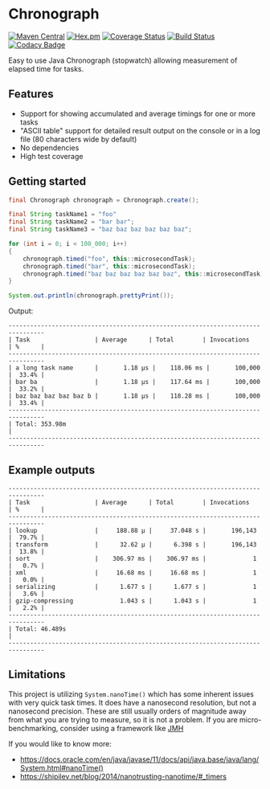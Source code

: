# Chronograph

[![Maven Central](https://img.shields.io/maven-central/v/com.ethlo.time/chronograph.svg)](http://search.maven.org/#search%7Cga%7C1%7Cg%3A%22com.ethlo.time%22%20a%3A%22chronograph%22)
[![Hex.pm](https://img.shields.io/hexpm/l/plug.svg)](LICENSE)
[![Coverage Status](https://coveralls.io/repos/github/ethlo/chronograph/badge.svg?branch=master&kill_cache=3)](https://coveralls.io/github/ethlo/chronograph?branch=master)
[![Build Status](https://travis-ci.org/ethlo/chronograph.svg?branch=master)](https://travis-ci.org/ethlo/chronograph)
[![Codacy Badge](https://api.codacy.com/project/badge/Grade/0d9d2c9bfddc400f84203aa82a55f211)](https://www.codacy.com/app/morten/chronograph?utm_source=github.com&amp;utm_medium=referral&amp;utm_content=ethlo/chronograph&amp;utm_campaign=Badge_Grade)

Easy to use Java Chronograph (stopwatch) allowing measurement of elapsed time for tasks.

## Features
* Support for showing accumulated and average timings for one or more tasks
* "ASCII table" support for detailed result output on the console or in a log file (80 characters wide by default)
* No dependencies
* High test coverage

## Getting started
```java
final Chronograph chronograph = Chronograph.create();

final String taskName1 = "foo"
final String taskName2 = "bar bar";
final String taskName3 = "baz baz baz baz baz baz";

for (int i = 0; i < 100_000; i++)
{
    chronograph.timed("foo", this::microsecondTask);
    chronograph.timed("bar", this::microsecondTask);
    chronograph.timed("baz baz baz baz baz baz", this::microsecondTask);
}

System.out.println(chronograph.prettyPrint());
``` 

Output:
```
--------------------------------------------------------------------------------
| Task                  | Average      | Total        | Invocations   | %      |    
--------------------------------------------------------------------------------
| a long task name      |       1.18 μs |    118.06 ms |       100,000 |  33.4% |
| bar ba                |       1.18 μs |    117.64 ms |       100,000 |  33.2% |
| baz baz baz baz baz b |       1.18 μs |    118.28 ms |       100,000 |  33.4% |
--------------------------------------------------------------------------------
| Total: 353.98m                                                               |
--------------------------------------------------------------------------------
```

## Example outputs
```
--------------------------------------------------------------------------------
| Task                  | Average      | Total        | Invocations   | %      |    
--------------------------------------------------------------------------------
| lookup                |     188.88 μ |     37.048 s |       196,143 |  79.7% |
| transform             |      32.62 μ |      6.398 s |       196,143 |  13.8% |
| sort                  |    306.97 ms |    306.97 ms |             1 |   0.7% |
| xml                   |     16.68 ms |     16.68 ms |             1 |   0.0% |
| serializing           |      1.677 s |      1.677 s |             1 |   3.6% |
| gzip-compressing             1.043 s |      1.043 s |             1 |   2.2% |
--------------------------------------------------------------------------------
| Total: 46.489s                                                               |
--------------------------------------------------------------------------------
```

## Limitations
This project is utilizing `System.nanoTime()` which has some inherent issues with very quick task times. It does have a nanosecond resolution, but not a nanosecond precision. These are still usually orders of magnitude away from what you are trying to measure, so it is not a problem. If you are micro-benchmarking, consider using a framework like [JMH](https://mvnrepository.com/artifact/org.openjdk.jmh/jmh-core)

If you would like to know more:
* https://docs.oracle.com/en/java/javase/11/docs/api/java.base/java/lang/System.html#nanoTime()
* https://shipilev.net/blog/2014/nanotrusting-nanotime/#_timers
